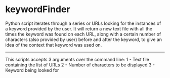 # keywordFinder

Python script iterates through a series or URLs looking for the instances of a keyword provided by the user. It will return a new text file with all the times the keyword was found on each URL, along with a certain number of characters (also provided by user) before and after the keyword, to give an idea of the context that keyword was used on.

-------------------

This scripts accepts 3 arguments over the command line:
1 - Text file containing the list of URLs
2 - Number of characters to be displayed
3 - Keyword being looked for

